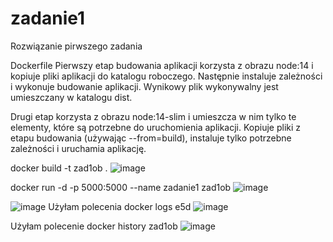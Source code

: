 # zadanie1
Rozwiązanie pirwszego zadania
 
Dockerfile
Pierwszy etap budowania aplikacji korzysta z obrazu node:14 i kopiuje pliki aplikacji do katalogu roboczego. Następnie instaluje zależności i wykonuje budowanie aplikacji. Wynikowy plik wykonywalny jest umieszczany w katalogu dist.

Drugi etap korzysta z obrazu node:14-slim i umieszcza w nim tylko te elementy, które są potrzebne do uruchomienia aplikacji. Kopiuje pliki z etapu budowania (używając --from=build), instaluje tylko potrzebne zależności i uruchamia aplikację.


 docker build -t zad1ob .
![image](https://github.com/hnidanka/zadanie1/assets/130184588/e3bff06b-438e-4819-9376-f28be9e6f90f)

docker run -d -p 5000:5000 --name zadanie1 zad1ob
![image](https://github.com/hnidanka/zadanie1/assets/130184588/391ae6b5-5594-4352-99b1-42ec64d59cfa)

 
 ![image](https://github.com/hnidanka/zadanie1/assets/130184588/64bf0266-3250-4dfc-93fb-f88598e40c43)
 Użyłam polecenia docker logs e5d
 ![image](https://github.com/hnidanka/zadanie1/assets/130184588/4527e566-25b7-431e-96c3-f3068678ced6)

 Użyłam polecenie docker history zad1ob
 ![image](https://github.com/hnidanka/zadanie1/assets/130184588/91fbb109-484e-4af4-a494-0bc376393342)

